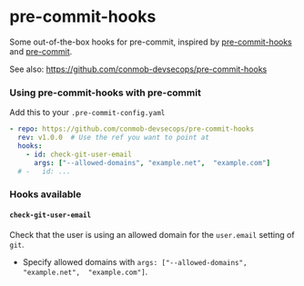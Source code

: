 pre-commit-hooks
================

Some out-of-the-box hooks for pre-commit, inspired by [pre-commit-hooks](https://github.com/pre-commit/pre-commit) and
[pre-commit](https://pre-commit.com/).

See also: https://github.com/conmob-devsecops/pre-commit-hooks

### Using pre-commit-hooks with pre-commit

Add this to your `.pre-commit-config.yaml`

```yaml
- repo: https://github.com/conmob-devsecops/pre-commit-hooks
  rev: v1.0.0  # Use the ref you want to point at
  hooks:
    - id: check-git-user-email
      args: ["--allowed-domains", "example.net",  "example.com"]
  # -   id: ...
```

### Hooks available

#### `check-git-user-email`

Check that the user is using an allowed domain for the `user.email` setting of `git`.

- Specify allowed domains with `args: ["--allowed-domains", "example.net",  "example.com"]`.
